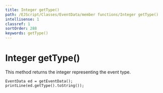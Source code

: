 ```yaml
---
title: Integer getType()
path: /EJScript/Classes/EventData/member functions/Integer getType()
intellisense: 1
classref: 1
sortOrder: 288
keywords: getType()
---
```


# Integer getType()

This method returns the integer representing the event type.

```crmscript
EventData ed = getEventData();
printLine(ed.getType().toString());
```

